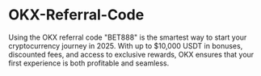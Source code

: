 # OKX-Referral-Code
Using the OKX referral code "BET888" is the smartest way to start your cryptocurrency journey in 2025. With up to $10,000 USDT in bonuses, discounted fees, and access to exclusive rewards, OKX ensures that your first experience is both profitable and seamless.
